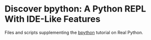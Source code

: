 # Discover bpython: A Python REPL With IDE-Like Features

Files and scripts supplementing the [bpython](https://realpython.com/bpython-alternative-python-repl/) tutorial on Real Python.

